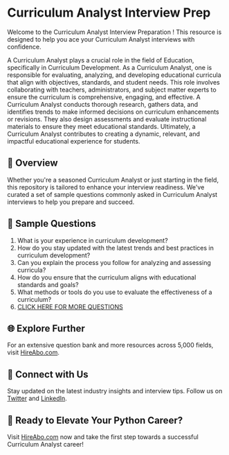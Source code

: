 # Curriculum Analyst Interview Prep

Welcome to the Curriculum Analyst Interview Preparation ! This resource is designed to help you ace your Curriculum Analyst interviews with confidence.

A Curriculum Analyst plays a crucial role in the field of Education, specifically in Curriculum Development. As a Curriculum Analyst, one is responsible for evaluating, analyzing, and developing educational curricula that align with objectives, standards, and student needs. This role involves collaborating with teachers, administrators, and subject matter experts to ensure the curriculum is comprehensive, engaging, and effective. A Curriculum Analyst conducts thorough research, gathers data, and identifies trends to make informed decisions on curriculum enhancements or revisions. They also design assessments and evaluate instructional materials to ensure they meet educational standards. Ultimately, a Curriculum Analyst contributes to creating a dynamic, relevant, and impactful educational experience for students.

## 🚀 Overview

Whether you're a seasoned Curriculum Analyst or just starting in the field, this repository is tailored to enhance your interview readiness. We've curated a set of sample questions commonly asked in Curriculum Analyst interviews to help you prepare and succeed.

## 📝 Sample Questions

1. What is your experience in curriculum development?
2. How do you stay updated with the latest trends and best practices in curriculum development?
3. Can you explain the process you follow for analyzing and assessing curricula?
4. How do you ensure that the curriculum aligns with educational standards and goals?
5. What methods or tools do you use to evaluate the effectiveness of a curriculum?
6. [CLICK HERE FOR MORE QUESTIONS](https://hireabo.com/job/4_4_6/Curriculum%20Analyst)

## 🌐 Explore Further

For an extensive question bank and more resources across 5,000 fields, visit [HireAbo.com](https://www.hireabo.com).

## 📱 Connect with Us

Stay updated on the latest industry insights and interview tips. Follow us on [Twitter](https://twitter.com/hireabo) and [LinkedIn](https://www.linkedin.com/in/hire-abo-3609972a8/).

## 🚀 Ready to Elevate Your Python Career?

Visit [HireAbo.com](https://www.hireabo.com) now and take the first step towards a successful Curriculum Analyst career!